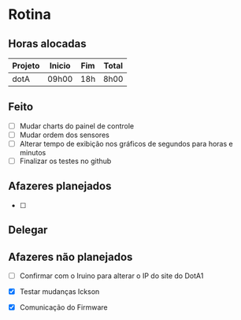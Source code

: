 # Rotina

## Horas alocadas

Projeto | Inicio | Fim | Total
--------|-------|-------|------
dotA    | 09h00 | 18h | 8h00

## Feito

- [ ] Mudar charts do painel de controle
- [ ] Mudar ordem dos sensores
- [ ] Alterar tempo de exibição nos gráficos de segundos para horas e minutos
- [ ] Finalizar os testes no github

## Afazeres planejados


- [ ] 

## Delegar



## Afazeres não planejados

- [ ] Confirmar com o Iruino para alterar o IP do site do DotA1
- [x] Testar mudanças Ickson
- [x] Comunicação do Firmware


<!--stackedit_data:
eyJoaXN0b3J5IjpbLTE4OTcxNjUwOCwtODMxNjQwMjYxLDE5OD
k4OTYyMzUsMTQ0OTM1NTUwLC0xNDkxMzUzNjUwLDUxNzI0NzA2
MiwtNjY4MTYyNDIyLC01OTE0MjU5OTgsLTYyOTg3MTIyMiwxNj
M2MDM1NTc4LC0xNDg2Mjc0MzAxLC0xMTYxODE3LDc2NTQ5ODIx
OSwtMTkxMzE0MjM5Miw3NTgyNzgyOTYsMTM0NDAzNjMxNyw2Mj
YyNDIyNDUsMTg4MjAyODE1MywtMTEwODYwNjAzNSw3NTA2MTY1
NTNdfQ==
-->